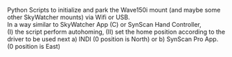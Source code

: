 Python Scripts to initialize and park the Wave150i mount (and maybe some other SkyWatcher mounts) via Wifi or USB.
<br>
In a way similar to <SynScan Pro> SkyWatcher App (C) or SynScan Hand Controller, 
<br>
(I) the script perform autohoming, 
(II) set the home position according to the driver to be used next a) INDI (0 position is North) or b) SynScan Pro App. (0 position is East)
